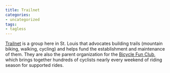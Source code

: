 ```yaml
---
title: Trailnet
categories:
- uncategorized
tags:
- tagless
---
```


[Trailnet][1] is a group here in St. Louis that advocates building trails (mountain biking, walking, cycling) and helps fund the establishment and maintenance of them.  They are also the parent organization for the [Bicycle Fun Club][2], which brings together hundreds of cyclists nearly every weekend of riding season for supported rides.

   [1]: http://www.trailnet.org/
   [2]: http://www.bicyclefunclub.org/
